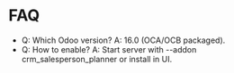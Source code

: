 # FAQ

- Q: Which Odoo version? A: 16.0 (OCA/OCB packaged).
- Q: How to enable? A: Start server with --addon crm_salesperson_planner or install in UI.
